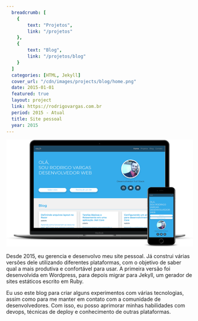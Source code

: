 ```yaml
---
  breadcrumb: [
    {
        text: "Projetos",
        link: "/projetos"
    },
    {
        text: "Blog",
        link: "/projetos/blog"
    }
  ]
  categories: [HTML, Jekyll]
  cover_url: "/cdn/images/projects/blog/home.png"
  date: 2015-01-01
  featured: true
  layout: project
  link: https://rodrigovargas.com.br
  period: 2015 - Atual
  title: Site pessoal
  year: 2015
---
```


<div class="carousel pl-5 pr-5 pt-2">
  <img src="/cdn/images/projects/blog/home-mockup.png" class="img-fluid mb-3" alt="Blog Home" />
</div>

Desde 2015, eu gerencia e desenvolvo meu site pessoal. Já construi várias versões dele utilizando diferentes plataformas, com o objetivo de saber qual a mais produtiva e confortável para usar. A primeira versão foi desenvolvida em Wordpress, para depois migrar para Jekyll, um gerador de sites estáticos escrito em Ruby.

Eu uso este blog para criar alguns experimentos com várias tecnologias, assim como para me manter em contato com a comunidade de desenvolvedores. Com isso, eu posso aprimorar minhas habilidades com devops, técnicas de deploy e conhecimento de outras plataformas.